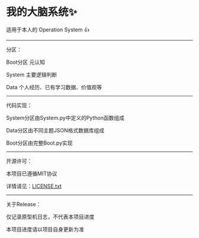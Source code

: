 # 我的大脑系统✨

适用于本人的 Operation System 👍

---

分区：

Boot分区 元认知

System 主要逻辑判断

Data 个人经历、已有学习数据、价值观等

---

代码实现：

System分区由System.py中定义的Python函数组成

Data分区由不同主题JSON格式数据库组成

Boot分区由完整Boot.py实现

---

开源许可：

本项目已遵循MIT协议

详情请见：[LICENSE.txt](https://raw.githubusercontent.com/wuu0417/YoujiangOS/refs/heads/main/LICENSE.txt)

---

关于Release：

仅记录原型机日志，不代表本项目进度

本项目进度请以项目自身更新为准
